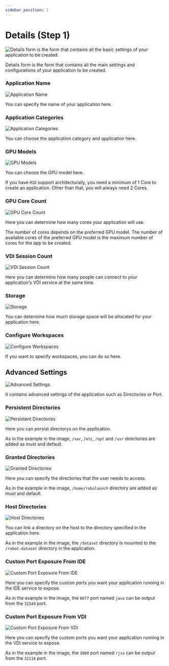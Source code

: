 ```yaml
---
sidebar_position: 1
---
```


# Details (Step 1)

![Details form is the form that contains all the basic settings of your application to be created.](./img/details.png)

Details form is the form that contains all the main settings and configurations of your application to be created.

### Application Name

![Application Name](./img/name.png)

You can specify the name of your application here.

### Application Categories

![Application Categories](./img/categories.png)

You can choose the application category and application here.

### GPU Models

![GPU Models](./img/gpu-models.png)

You can choose the GPU model here.

If you have `MIG` support architecturally, you need a minimum of 1 Core to create an application. Other than that, you will always need 2 Cores.

### GPU Core Count

![GPU Core Count](./img/gpu-core-count.png)

Here you can determine how many cores your application will use.

The number of cores depends on the preferred GPU model. The number of available cores of the preferred GPU model is the maximum number of cores for the app to be created.

### VDI Session Count

![VDI Session Count](./img/vdi-session-count.png)

Here you can determine how many people can connect to your application's VDI service at the same time.

### Storage

![Storage](./img/storage.png)

You can determine how much storage space will be allocated for your application here.

### Configure Workspaces

![Configure Workspaces](./img/configure-workspaces.png)

If you want to specify workspaces, you can do so here.

## Advanced Settings

![Advanced Settings](./img/advanced-settings.png)

It contains advanced settings of the application such as Directories or Port.

### Persistent Directories

![Persistent Directories](./img/persistent-directories.png)

Here you can persist directorys on the application.

As in the example in the image, `/var`, `/etc`, `/opt` and `/usr` directories are added as must and default.

### Granted Directories

![Granted Directories](./img/granted-directories.png)

Here you can specify the directories that the user needs to access.

As in the example in the image, `/home/robolaunch` directory are added as must and default.

### Host Directories

![Host Directories](./img/host-directories.png)

You can link a directory on the host to the directory specified in the application here.

As in the example in the image, the `/dataset` directory is mounted to the `/robot-dataset` directory in the application.

### Custom Port Exposure From IDE

![Custom Port Exposure From IDE](./img/custom-port-ide.png)

Here you can specify the custom ports you want your application running in the IDE service to expose.

As in the example in the image, the `8077` port named `java` can be output from the `32549` port.

### Custom Port Exposure From VDI

![Custom Port Exposure From VDI](./img/custom-port-vdi.png)

Here you can specify the custom ports you want your application running in the VDI service to expose.

As in the example in the image, the `3000` port named `rjsx` can be output from the `32118` port.
